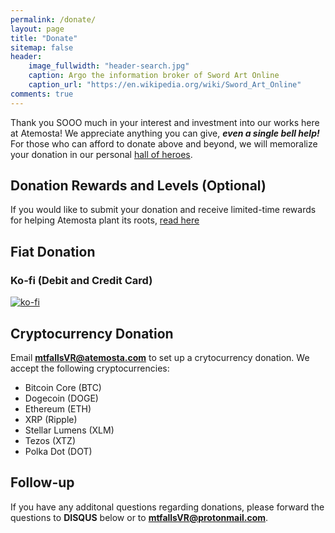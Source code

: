 ```yaml
---
permalink: /donate/
layout: page
title: "Donate"
sitemap: false
header:
    image_fullwidth: "header-search.jpg"
    caption: Argo the information broker of Sword Art Online
    caption_url: "https://en.wikipedia.org/wiki/Sword_Art_Online"
comments: true
---
```

Thank you SOOO much in your interest and investment into our works here at Atemosta! We appreciate anything you can give, ***even a single bell help!*** For those who can afford to donate above and beyond, we will memoralize your donation in our personal [hall of heroes][1].

## Donation Rewards and Levels (Optional)
If you would like to submit your donation and receive limited-time rewards for helping Atemosta plant its roots, [read here][2] 

## Fiat Donation
### Ko-fi (Debit and Credit Card)
[![ko-fi](https://www.ko-fi.com/img/githubbutton_sm.svg)](https://ko-fi.com/Q5Q81LOP9)

## Cryptocurrency Donation
Email **mtfallsVR@atemosta.com** to set up a crytocurrency donation. We accept the following cryptocurrencies:
* Bitcoin Core (BTC)
* Dogecoin (DOGE)
* Ethereum (ETH)
* XRP (Ripple)
* Stellar Lumens (XLM)
* Tezos (XTZ)
* Polka Dot (DOT)


## Follow-up
If you have any additonal questions regarding donations, please forward the questions to **DISQUS** below or to **mtfallsVR@protonmail.com**.

[1]: {{site.url}}{{site.baseurl}}/hall-of-heroes
[2]: {{site.url}}{{site.baseurl}}/tempest-crossing/tempest-tokens


